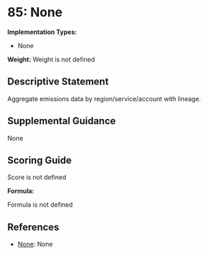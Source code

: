 # 85: None

**Implementation Types:**

- None

**Weight:** Weight is not defined

## Descriptive Statement

Aggregate emissions data by region/service/account with lineage.

## Supplemental Guidance

None

## Scoring Guide

Score is not defined

**Formula:**

Formula is not defined

## References

- [None](None): None
